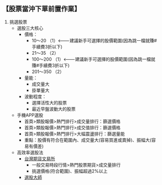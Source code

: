 【股票當沖下單前置作業】
---
1. 挑選股票
    * 選股三大核心
        * 價格：
            * 10～20       （1）<---建議新手可選擇的股價範圍(因為跳一檔就賺#手續費3折以下)
            * 21～35       （2）
            * 100～200     （1）<---建議新手可選擇的股價範圍(因為跳一檔就賺#手續費3折以下)
            * 201～350     （2）
        * 量能：
            * 成交量大
            * 掛單量大
        * 波動程度：
            *  選擇活性大的股票
            *  最近早盤波動大的股票
    *  手機APP選股
        *  首頁>類股報價>熱門排行>成交量排行：篩選價格
        *  首頁>類股報價>熱門排行>成交值排行：篩選價格
        *  首頁>類股報價>熱門排行>大幅震盪排行：篩選量能
        *  重點：股價有符合在範圍內、成交量大(容易買進或賣掉)、振幅大(容易有價差)
    *  高效率選股法
        *  [台灣期貨文易所](https://mis.taifex.com.tw/futures/RegularSession/StockProducts/HotStockFutures/)
            *  一般交易時段行情>熱門股票期貨>成交量排行
            *  挑選價格(符合範圍)、振幅超過2%以上
        *  [選股大師](https://concords.moneydj.com/z/zk/zk00-f.htm)